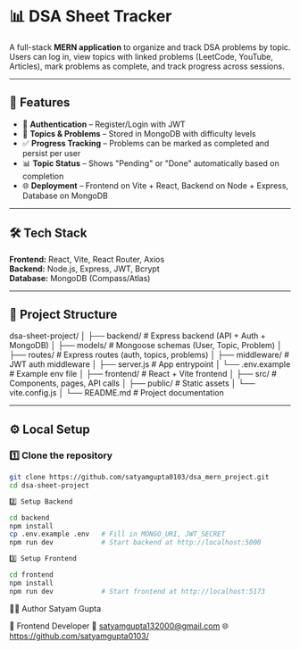 # 📊 DSA Sheet Tracker

A full-stack **MERN application** to organize and track DSA problems by topic.  
Users can log in, view topics with linked problems (LeetCode, YouTube, Articles), mark problems as complete, and track progress across sessions.

---

## 🚀 Features

- 🔐 **Authentication** – Register/Login with JWT
- 📂 **Topics & Problems** – Stored in MongoDB with difficulty levels
- ✅ **Progress Tracking** – Problems can be marked as completed and persist per user
- 📊 **Topic Status** – Shows "Pending" or "Done" automatically based on completion
- 🌐 **Deployment** – Frontend on Vite + React, Backend on Node + Express, Database on MongoDB

---

## 🛠️ Tech Stack

**Frontend:** React, Vite, React Router, Axios  
**Backend:** Node.js, Express, JWT, Bcrypt  
**Database:** MongoDB (Compass/Atlas)

---

## 📂 Project Structure

dsa-sheet-project/
│
├── backend/ # Express backend (API + Auth + MongoDB)
│ ├── models/ # Mongoose schemas (User, Topic, Problem)
│ ├── routes/ # Express routes (auth, topics, problems)
│ ├── middleware/ # JWT auth middleware
│ ├── server.js # App entrypoint
│ └── .env.example # Example env file
│
├── frontend/ # React + Vite frontend
│ ├── src/ # Components, pages, API calls
│ ├── public/ # Static assets
│ └── vite.config.js
│
└── README.md # Project documentation

---

## ⚙️ Local Setup

### 1️⃣ Clone the repository

```bash
git clone https://github.com/satyamgupta0103/dsa_mern_project.git
cd dsa-sheet-project

2️⃣ Setup Backend

cd backend
npm install
cp .env.example .env   # Fill in MONGO_URI, JWT_SECRET
npm run dev            # Start backend at http://localhost:5000

3️⃣ Setup Frontend

cd frontend
npm install
npm run dev            # Start frontend at http://localhost:5173

```

👨‍💻 Author
Satyam Gupta

💼 Frontend Developer
📧 satyamgupta132000@gmail.com
🌐 https://github.com/satyamgupta0103/

```

```
